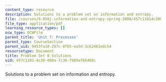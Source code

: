```yaml
---
content_type: resource
description: Solutions to a problem set on information and entropy.
file: /courses/6-050j-information-and-entropy-spring-2008/457c11014c30060a7c36f989af66468c_MIT6_050JS08_ps_06_sol.pdf
file_type: application/pdf
learning_resource_types: []
ocw_type: OCWFile
parent_title: 'Unit 7: Processes'
parent_type: CourseSection
parent_uid: 9453fa10-297c-8f65-ea5d-3c62461edc54
resourcetype: Document
title: Problem Set 6 Solutions
uid: 457c1101-4c30-060a-7c36-f989af66468c
---
```

Solutions to a problem set on information and entropy.

